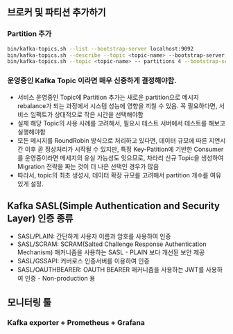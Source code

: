 ## 브로커 및 파티션 추가하기

### Partition 추가

```bash
bin/kafka-topics.sh --list --bootstrap-server localhost:9092
bin/kafka-topics.sh --describe --topic <topic-name> --bootstrap-server localhost:9092
bin/kafka-topics.sh --topic <topic-name> -- partitions 4 --bootstrap-server localhost:9092
```

### 운영중인 Kafka Topic 이라면 매우 신중하게 결정해야함.

- 서비스 운영중인 Topic에 Partition 추가는 새로운 partition으로 메시지 rebalance가 되는 과정에서 시스템 성능에 영향을 끼칠 수 있음. 꼭 필요하다면, 서비스 임팩트가 상대적으로 작은 시간을 선택해야함
- 실제 해당 Topic의 사용 사례를 고려해서, 필요시 테스트 서버에서 테스트를 해보고 실행해야함
- 모든 메시지를 RoundRobin 방식으로 처리하고 있다면, 데이터 규모에 따른 지연시간 이후 곧 정상처리가 시작될 수 있지만, 특정 Key-Patition에 기반한 Consumer를 운영중이라면 메세지의 유실 가능성도 잇으므로, 차라리 신규 Topic을 생성하여 Migration 전략을 짜는 것이 더 나은 선택인 경우가 많음
- 따라서, topic의 최초 생성시, 데이터 확장 규모를 고려해서 partition 개수를 여유있게 설정.

## Kafka SASL(Simple Authentication and Security Layer) 인증 종류

- SASL/PLAIN: 간단하게 사용자 이름과 암호를 사용하여 인증
- SASL/SCRAM: SCRAM(Salted Challenge Response Authentication Mechanism) 매커니즘을 사용하는 SASL - PLAIN 보다 개선된 보안 제공
- SASL/GSSAPI: 커버로스 인증서버를 이용하여 인증
- SASL/OAUTHBEARER: OAUTH BEARER 매커니즘을 사용하는 JWT를 사용하여 인증 - Non-production 용

## 모니터링 툴

### Kafka exporter + Prometheus + Grafana
